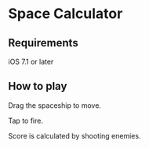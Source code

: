 Space Calculator
================

Requirements
------------
iOS 7.1 or later

How to play
-----------
Drag the spaceship to move.

Tap to fire.

Score is calculated by shooting enemies.
